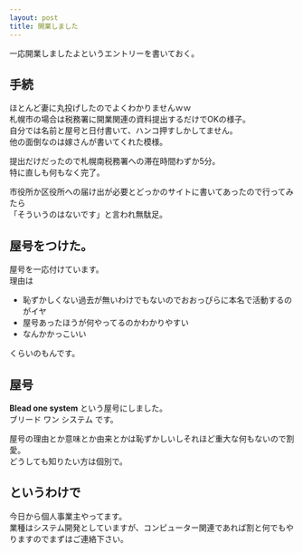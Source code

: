 ```yaml
---
layout: post
title: 開業しました
---
```


一応開業しましたよというエントリーを書いておく。

## 手続

ほとんど妻に丸投げしたのでよくわかりませんｗｗ  
札幌市の場合は税務署に開業関連の資料提出するだけでOKの様子。  
自分では名前と屋号と日付書いて、ハンコ押すしかしてません。  
他の面倒なのは嫁さんが書いてくれた模様。  

提出だけだったので札幌南税務署への滞在時間わずか5分。  
特に直しも何もなく完了。

市役所か区役所への届け出が必要とどっかのサイトに書いてあったので行ってみたら  
「そういうのはないです」と言われ無駄足。  

## 屋号をつけた。

屋号を一応付けています。  
理由は  
* 恥ずかしくない過去が無いわけでもないのでおおっぴらに本名で活動するのがイヤ
* 屋号あったほうが何やってるのかわかりやすい
* なんかかっこいい

くらいのもんです。

## 屋号

**Blead one system** という屋号にしました。  
ブリード ワン システム です。  

屋号の理由とか意味とか由来とかは恥ずかしいしそれほど重大な何もないので割愛。  
どうしても知りたい方は個別で。  

## というわけで

今日から個人事業主やってます。  
業種はシステム開発としていますが、コンピューター関連であれば割と何でもやりますのでまずはご連絡下さい。  
